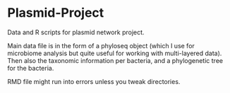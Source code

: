 # Plasmid-Project

Data and R scripts for plasmid network project. 

Main data file is in the form of a phyloseq object (which I use for microbiome analysis but quite useful for working with multi-layered data).
Then also the taxonomic information per bacteria, and a phylogenetic tree for the bacteria. 

RMD file might run into errors unless you tweak directories.
